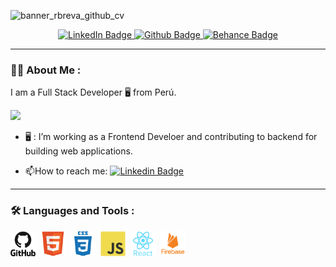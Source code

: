 
![banner_rbreva_github_cv](https://user-images.githubusercontent.com/54081966/194685015-38cb7560-ac24-41c0-863a-4d2f319a4208.svg)

<div id="badges" align="center">
  <a href="https://www.linkedin.com/in/r-mauricio-mendoza-huerta/">
    <img src="https://img.shields.io/badge/LinkedIn-blue?style=for-the-badge&logo=linkedin&logoColor=white" alt="LinkedIn Badge"/>
  </a>
  <a href="https://github.com/rbreva">
    <img src="https://img.shields.io/badge/Github-red?style=for-the-badge&logo=github&logoColor=white" alt="Github Badge"/>
  </a>
  <a href="https://www.behance.net/rbreva">
    <img src="https://img.shields.io/badge/Behance-blue?style=for-the-badge&logo=behance&logoColor=white" alt="Behance Badge"/>
  </a>
</div>

---

### 👨‍🦲 About Me :

I am a Full Stack Developer 🖥️ from Perú.

<img src="https://media.giphy.com/media/Zd0HrBAM2QJwDqF0B4/giphy.gif" width="90">

- 🖥️ : I’m working as a Frontend Develoer and contributing to backend for building web applications.

- :mailbox:How to reach me: [![Linkedin Badge](https://img.shields.io/badge/-ContactMe-blue?style=flat&logo=Linkedin&logoColor=white)](https://www.linkedin.com/in/r-mauricio-mendoza-huerta/)

---

### :hammer_and_wrench: Languages and Tools :
<div>
  <img src="https://github.com/devicons/devicon/blob/master/icons/github/github-original-wordmark.svg" title="Github" alt="Github" width="40" height="40"/>&nbsp;
  <img src="https://github.com/devicons/devicon/blob/master/icons/html5/html5-original.svg" title="HTML5" alt="HTML" width="40" height="40"/>&nbsp;
  <img src="https://github.com/devicons/devicon/blob/master/icons/css3/css3-plain-wordmark.svg"  title="CSS3" alt="CSS" width="40" height="40"/>&nbsp;
  <img src="https://github.com/devicons/devicon/blob/master/icons/javascript/javascript-original.svg" title="JavaScript" alt="JavaScript" width="40" height="40"/>&nbsp;
  <img src="https://github.com/devicons/devicon/blob/master/icons/react/react-original-wordmark.svg" title="React" alt="React" width="40" height="40"/>&nbsp;
  <img src="https://github.com/devicons/devicon/blob/master/icons/firebase/firebase-plain-wordmark.svg" title="Firebase" alt="Firebase" width="40" height="40"/>&nbsp;
</div>


